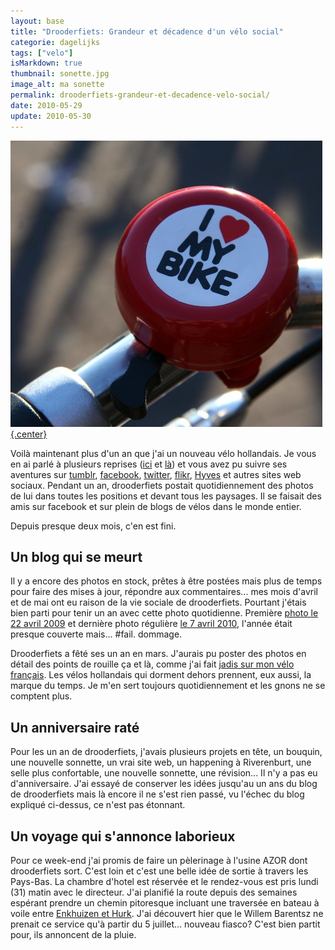 ```yaml
---
layout: base
title: "Drooderfiets: Grandeur et décadence d'un vélo social"
categorie: dagelijks
tags: ["velo"]
isMarkdown: true
thumbnail: sonette.jpg
image_alt: ma sonette
permalink: drooderfiets-grandeur-et-decadence-velo-social/
date: 2010-05-29
update: 2010-05-30
---
```


[![ma sonette I love my bike](sonette.jpg){.center}](http://drooderfiets.tumblr.com/post/242619881/sonnette)

Voilà maintenant plus d'un an que j'ai un nouveau vélo hollandais. Je vous en ai parlé à plusieurs reprises ([ici](/drooderfiets-mon-nouveau-velo) et [là](/photos-drooderfiets-balade)) et vous avez pu suivre ses aventures sur [tumblr](https://pixelfed.social/drooderfiets), [facebook](http://www.facebook.com/#!/drooderfiets), [twitter](http://twitter.com/drooderfiets), [flikr](http://www.flickr.com/photos/drooderfiets/), [Hyves](http://drooderfiets.hyves.nl/?&pageid=3475YOSGN0004KCWW) et autres sites web sociaux. Pendant un an, drooderfiets postait quotidiennement des photos de lui dans toutes les positions et devant tous les paysages. Il se faisait des amis sur facebook et sur plein de blogs de vélos dans le monde entier.

Depuis presque deux mois, c'en est fini.

<!--excerpt-->

## Un blog qui se meurt
Il y a encore des photos en stock, prêtes à être postées mais plus de temps pour faire des mises à jour, répondre aux commentaires... mes mois d'avril et de mai ont eu raison de la vie sociale de drooderfiets. Pourtant j'étais bien parti pour tenir un an avec cette photo quotidienne. Première [photo le 22 avril 2009](http://drooderfiets.tumblr.com/post/98910205/berlage-statue) et dernière photo régulière [le 7 avril 2010](http://drooderfiets.tumblr.com/post/503592977/pedestrian-bridge), l'année était presque couverte mais... #fail. dommage.

Drooderfiets a fêté ses un an en mars. J'aurais pu poster des photos en détail des points de rouille ça et là, comme j'ai fait [jadis sur mon vélo français](/revision-du-btwin). Les vélos hollandais qui dorment dehors prennent, eux aussi, la marque du temps. Je m'en sert toujours quotidiennement et les gnons ne se comptent plus.

## Un anniversaire raté
Pour les un an de drooderfiets, j'avais plusieurs projets en tête, un bouquin, une nouvelle sonnette, un vrai site web, un happening à Riverenburt, une selle plus confortable, une nouvelle sonnette, une révision... Il n'y a pas eu d'anniversaire. J'ai essayé de conserver les idées jusqu'au un ans du blog de drooderfiets mais là encore il ne s'est rien passé, vu l'échec du blog expliqué ci-dessus, ce n'est pas étonnant.

## Un voyage qui s'annonce laborieux
Pour ce week-end j'ai promis de faire un pèlerinage à l'usine AZOR dont drooderfiets sort. C'est loin et c'est une belle idée de sortie à travers les Pays-Bas. La chambre d'hotel est réservée et le rendez-vous est pris lundi (31) matin avec le directeur. J'ai planifié la route depuis des semaines espérant prendre un chemin pitoresque incluant une traversée en bateau à voile entre [Enkhuizen et Hurk](http://www.willem-barentsz.nl/html/veerdienst_urk_enkhuizen.html). J'ai découvert hier que le Willem Barentsz ne prenait ce service qu'à partir du 5 juillet... nouveau fiasco? C'est bien partit pour, ils annoncent de la pluie.
